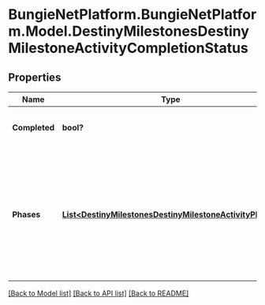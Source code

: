 # BungieNetPlatform.BungieNetPlatform.Model.DestinyMilestonesDestinyMilestoneActivityCompletionStatus
## Properties

Name | Type | Description | Notes
------------ | ------------- | ------------- | -------------
**Completed** | **bool?** | If the activity has been \&quot;completed\&quot;, that information will be returned here. | [optional] 
**Phases** | [**List&lt;DestinyMilestonesDestinyMilestoneActivityPhase&gt;**](DestinyMilestonesDestinyMilestoneActivityPhase.md) | If the Activity has discrete \&quot;phases\&quot; that we can track, that info will be here. Otherwise, this value will be NULL. Note that this is a list and not a dictionary: the order implies the ascending order of phases or progression in this activity. | [optional] 

[[Back to Model list]](../README.md#documentation-for-models) [[Back to API list]](../README.md#documentation-for-api-endpoints) [[Back to README]](../README.md)

